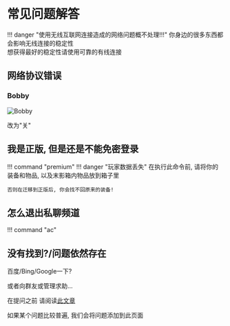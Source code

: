 # 常见问题解答

!!! danger "使用无线互联网连接造成的网络问题概不处理!!!"
    你身边的很多东西都会影响无线连接的稳定性  
    想获得最好的稳定性请使用可靠的有线连接
<!-- ## 如何调整大厅音乐音量?
![音量调节亮](https://img.fastmirror.net/s/2025/08/12/689b3e2883b8a.png#only-light)
![音量调节暗](https://img.fastmirror.net/s/2025/08/12/689b3e2916708.png#only-dark) -->

## 网络协议错误

### Bobby

![Bobby](https://img.fastmirror.net/s/2025/08/26/68adc1ec1e81e.png)

改为"关"

## 我是正版, 但是还是不能免密登录

!!! command "premium"
!!! danger "玩家数据丢失"
    在执行此命令前, 请将你的装备和物品, 以及末影箱内物品放到箱子里

    否则在迁移到正版后, 你会找不回原来的装备!

## 怎么退出私聊频道

!!! command "ac"

## 没有找到?/问题依然存在

百度/Bing/Google一下?

或者向群友或管理求助...

在提问之前 请阅读[此文章](https://github.com/ryanhanwu/How-To-Ask-Questions-The-Smart-Way/blob/main/README-zh_CN.md)

如果某个问题比较普遍, 我们会将问题添加到此页面
